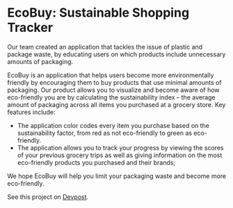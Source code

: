 # EcoBuy: Sustainable Shopping Tracker

Our team created an application that tackles the issue of plastic and package waste, by educating users on which products include unnecessary amounts of packaging.

EcoBuy is an application that helps users become more environmentally friendly by encouraging them to buy products that use minimal amounts of packaging. Our product allows you to visualize and become aware of how eco-friendly you are by calculating the sustainability index – the average amount of packaging across all items you purchased at a grocery store. Key features include:

- The application color codes every item you purchase based on the sustainability factor, from red as not eco-friendly to green as eco-friendly.
- The application allows you to track your progress by viewing the scores of your previous grocery trips as well as giving information on the most eco-friendly products you purchased and their brands;

We hope EcoBuy will help you limit your packaging waste and become more eco-friendly.

See this project on [Devpost](https://devpost.com/software/ecobuy-sustainable-shopping-tracker).
